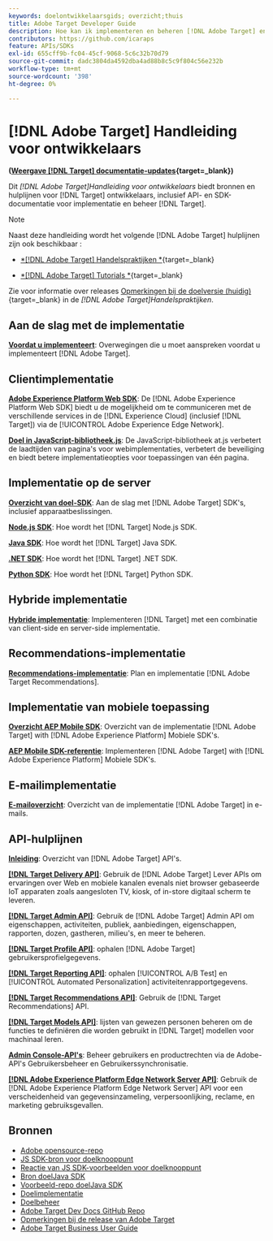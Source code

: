 ```yaml
---
keywords: doelontwikkelaarsgids; overzicht;thuis
title: Adobe Target Developer Guide
description: Hoe kan ik implementeren en beheren [!DNL Adobe Target] en met zijn API's en SDK's werken?
contributors: https://github.com/icaraps
feature: APIs/SDKs
exl-id: 655cff9b-fc04-45cf-9068-5c6c32b70d79
source-git-commit: dadc3804da4592dba4ad88b8c5c9f804c56e232b
workflow-type: tm+mt
source-wordcount: '398'
ht-degree: 0%

---
```


# [!DNL Adobe Target] Handleiding voor ontwikkelaars

**([Weergave [!DNL Target] documentatie-updates](https://experienceleague.adobe.com/docs/target/using/release-notes/doc-change.html?lang=nl-NL){target=_blank})**

Dit *[!DNL Adobe Target]Handleiding voor ontwikkelaars* biedt bronnen en hulplijnen voor [!DNL Target] ontwikkelaars, inclusief API- en SDK-documentatie voor implementatie en beheer [!DNL Target].

>[!NOTE]
>
>Naast deze handleiding wordt het volgende [!DNL Adobe Target] hulplijnen zijn ook beschikbaar :
>
>* [*[!DNL Adobe Target] Handelspraktijken *](https://experienceleague.adobe.com/docs/target/using/target-home.html?lang=nl-NL){target=_blank}
>
>* [*[!DNL Adobe Target] Tutorials *](https://experienceleague.adobe.com/docs/target-learn/tutorials/overview.html?lang=nl-NL){target=_blank}
>
>Zie voor informatie over releases [Opmerkingen bij de doelversie (huidig)](https://experienceleague.adobe.com/docs/target/using/release-notes/release-notes.html?lang=nl-NL){target=_blank} in de *[!DNL Adobe Target]Handelspraktijken*.

## Aan de slag met de implementatie

**[Voordat u implementeert](/help/dev/before-implement/considerations-before-you-implement-target.md)**: Overwegingen die u moet aanspreken voordat u implementeert [!DNL Adobe Target].

## Clientimplementatie

[**Adobe Experience Platform Web SDK**](/help/dev/implement/client-side/aep-web-sdk.md): De [!DNL Adobe Experience Platform Web SDK] biedt u de mogelijkheid om te communiceren met de verschillende services in de [!DNL Experience Cloud] (inclusief [!DNL Target]) via de [!UICONTROL Adobe Experience Edge Network].

[**Doel in JavaScript-bibliotheek.js**](/help/dev/implement/client-side/overview.md): De JavaScript-bibliotheek at.js verbetert de laadtijden van pagina&#39;s voor webimplementaties, verbetert de beveiliging en biedt betere implementatieopties voor toepassingen van één pagina.

## Implementatie op de server

[**Overzicht van doel-SDK**](implement/server-side/server-side-overview.md): Aan de slag met [!DNL Adobe Target] SDK&#39;s, inclusief apparaatbeslissingen.

[**Node.js SDK**](implement/server-side/node-js/overview.md): Hoe wordt het [!DNL Target] Node.js SDK.

[**Java SDK**](implement/server-side/java/overview.md): Hoe wordt het [!DNL Target] Java SDK.

[**.NET SDK**](implement/server-side/net/overview.md): Hoe wordt het [!DNL Target] .NET SDK.

[**Python SDK**](implement/server-side/python/overview.md): Hoe wordt het [!DNL Target] Python SDK.

## Hybride implementatie

[**Hybride implementatie**](implement/hybrid/hybrid-overview.md): Implementeren [!DNL Target] met een combinatie van client-side en server-side implementatie.

## Recommendations-implementatie

[**Recommendations-implementatie**](implement/recommendations/recommendations.md): Plan en implementatie [!DNL Adobe Target Recommendations].

## Implementatie van mobiele toepassing

[**Overzicht AEP Mobile SDK**](implement/mobile/overview.md): Overzicht van de implementatie [!DNL Adobe Target] with [!DNL Adobe Experience Platform] Mobiele SDK&#39;s.

[**AEP Mobile SDK-referentie**](https://developer.adobe.com/client-sdks/documentation/): Implementeren [!DNL Adobe Target] with [!DNL Adobe Experience Platform] Mobiele SDK&#39;s.

## E-mailimplementatie

[**E-mailoverzicht**](implement/email/overview.md): Overzicht van de implementatie [!DNL Adobe Target] in e-mails.

## API-hulplijnen

[**Inleiding**](before-administer/target-api-overview.md): Overzicht van [!DNL Adobe Target] API&#39;s.

[**[!DNL Target Delivery API]**](/help/dev/implement/delivery-api/overview.md): Gebruik de [!DNL Adobe Target] Lever APIs om ervaringen over Web en mobiele kanalen evenals niet browser gebaseerde IoT apparaten zoals aangesloten TV, kiosk, of in-store digitaal scherm te leveren.

[**[!DNL Target Admin API]**](administer/admin-api/admin-api-overview-new.md): Gebruik de [!DNL Adobe Target] Admin API om eigenschappen, activiteiten, publiek, aanbiedingen, eigenschappen, rapporten, dozen, gastheren, milieu&#39;s, en meer te beheren.

[**[!DNL Target Profile API]**](/help/dev/administer/profile-api/profiles-api.md): ophalen [!DNL Adobe Target] gebruikersprofielgegevens.

[**[!DNL Target Reporting API]**](https://developer.adobe.com/target/administer/admin-api/#tag/Reports): ophalen [!UICONTROL A/B Test] en [!UICONTROL Automated Personalization] activiteitenrapportgegevens.

[**[!DNL Target Recommendations API]**](https://developer.adobe.com/target/administer/recommendations-api/): Gebruik de [!DNL Target Recommendations] API.

[**[!DNL Target Models API]**](administer/models-api/models-api-overview.md): lijsten van gewezen personen beheren om de functies te definiëren die worden gebruikt in [!DNL Target] modellen voor machinaal leren.

[**Admin Console-API&#39;s**](https://developer.adobe.com/umapi/): Beheer gebruikers en productrechten via de Adobe-API&#39;s Gebruikersbeheer en Gebruikerssynchronisatie.

[**[!DNL Adobe Experience Platform Edge Network Server API]**](https://experienceleague.adobe.com/docs/experience-platform/edge-network-server-api/overview.html?lang=nl-NL): Gebruik de [!DNL Adobe Experience Platform Edge Network Server] API voor een verscheidenheid van gegevensinzameling, verpersoonlijking, reclame, en marketing gebruiksgevallen.

## Bronnen

* [Adobe opensource-repo](https://github.com/adobe)
* [JS SDK-bron voor doelknooppunt](https://github.com/adobe/target-nodejs-sdk)
* [Reactie van JS SDK-voorbeelden voor doelknooppunt](https://github.com/adobe/target-nodejs-sdk-samples)
* [Bron doelJava SDK](https://github.com/adobe/target-java-sdk)
* [Voorbeeld-repo doelJava SDK](https://github.com/adobe/target-java-sdk-samples)
* [Doelimplementatie](./before-implement/prepare-to-implement-target.md)
* [Doelbeheer](./before-administer/target-api-overview.md)
* [Adobe Target Dev Docs GitHub Repo](https://github.com/AdobeDocs/target-developers)
* [Opmerkingen bij de release van Adobe Target](https://experienceleague.adobe.com/docs/target/using/release-notes/release-notes.html?lang=nl-NL)
* [Adobe Target Business User Guide](https://experienceleague.adobe.com/docs/target/using/target-home.html?lang=nl-NL)

